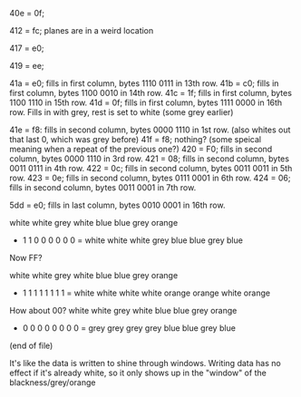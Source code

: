 40e = 0f;

412 = fc; planes are in a weird location

417 = e0;

419 = ee;

41a = e0; fills in first column, bytes 1110 0111 in 13th row.
41b = c0; fills in first column, bytes 1100 0010 in 14th row.
41c = 1f; fills in first column, bytes 1100 1110 in 15th row.
41d = 0f; fills in first column, bytes 1111 0000 in 16th row. Fills in with grey, rest is set to white (some grey earlier)

41e = f8: fills in second column, bytes 0000 1110 in 1st row. (also whites out that last 0, which was grey before)
41f = f8; nothing? (some speical meaning when a repeat of the previous one?)
420 = F0; fills in second column, bytes 0000 1110 in 3rd row.
421 = 08; fills in second column, bytes 0011 0111 in 4th row.
422 = 0c; fills in second column, bytes 0011 0011 in 5th row.
423 = 0e; fills in second column, bytes 0111 0001 in 6th row.
424 = 06; fills in second column, bytes 0011 0001 in 7th row.

5dd = e0; fills in last column, bytes 0010 0001 in 16th row.

white white grey white   blue blue grey orange
+ 1     1     0    0       0    0    0     0 =
white white white grey   blue blue grey  blue

Now FF?

white white grey white   blue blue grey orange
+ 1     1    1    1        1    1      1    1 =
white white white white  orange orange white orange

How about 00?
white white grey white   blue blue grey orange
+ 0   0      0     0       0    0   0     0 =
grey  grey   grey grey    blue  blue grey  blue

(end of file)

It's like the data is written to shine through windows. Writing data has no effect if it's already white, so it only shows up in the "window" of the blackness/grey/orange